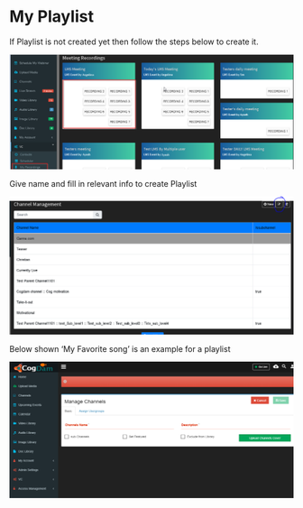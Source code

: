 # My Playlist

If Playlist is not created yet then follow the steps below to create it.

![](../.gitbook/assets/image%20%2897%29.png)

Give name and fill in relevant info to create Playlist

![](../.gitbook/assets/image%20%28202%29.png)

Below shown ‘My Favorite song’ is an example for a playlist

![](../.gitbook/assets/image%20%2827%29.png)

